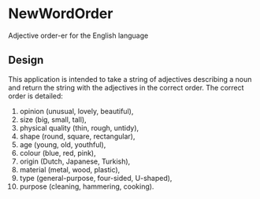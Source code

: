 # NewWordOrder

Adjective order-er for the English language

## Design

This application is intended to take a string of adjectives describing a noun and return the string with the adjectives in the correct order. The correct order is detailed:

1. opinion (unusual, lovely, beautiful),
2. size (big, small, tall),
3. physical quality (thin, rough, untidy),
4. shape (round, square, rectangular),
5. age (young, old, youthful),
6. colour (blue, red, pink),
7. origin (Dutch, Japanese, Turkish),
8. material (metal, wood, plastic),
9. type (general-purpose, four-sided, U-shaped),
10. purpose (cleaning, hammering, cooking).
